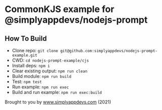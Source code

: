 # CommonKJS example for @simplyappdevs/nodejs-prompt

## How To Build

* Clone repo: `git clone git@github.com:simplyappdevs/nodejs-prompt-example.git`
* CWD: `cd nodejs-prompt-example/cjs`
* Install deps: `npm i`
* Clear existing output: `npm run clean`
* Build module: `npm run build`
* Test: `npm test`
* Run example: `npm run exec`
* Build and run example: `npm run exec:build`

Brought to you by www.simplyappdevs.com (2021)

